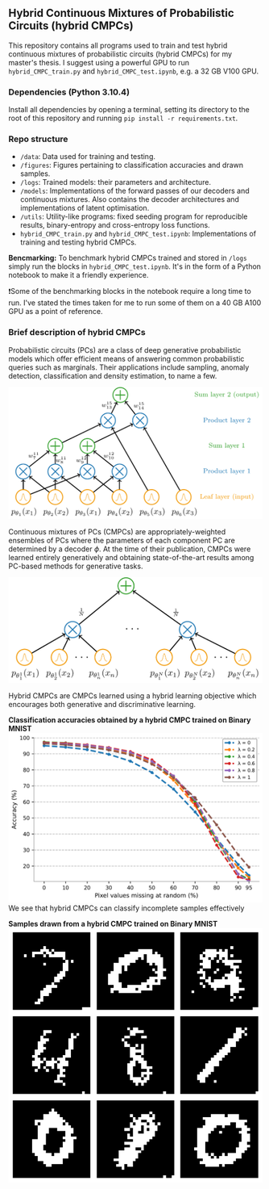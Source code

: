 ## Hybrid Continuous Mixtures of Probabilistic Circuits (hybrid CMPCs)

This repository contains all programs used to train and test hybrid continuous mixtures of probabilistic circuits (hybrid CMPCs) for my master's thesis. I suggest using a powerful GPU to run `hybrid_CMPC_train.py` and `hybrid_CMPC_test.ipynb`, e.g. a 32 GB V100 GPU.

### Dependencies (Python 3.10.4)

Install all dependencies by opening a terminal, setting its directory to the root of this repository and running `pip install -r requirements.txt`.

### Repo structure
- `/data`: Data used for training and testing.
- `/figures`: Figures pertaining to classification accuracies and drawn samples.
- `/logs`: Trained models: their parameters and architecture.
- `/models`: Implementations of the forward passes of our decoders and continuous mixtures. Also contains the decoder architectures and implementations of latent optimisation.
- `/utils`: Utility-like programs: fixed seeding program for reproducible results, binary-entropy and cross-entropy loss functions.
- `hybrid_CMPC_train.py` and `hybrid_CMPC_test.ipynb`: Implementations of training and testing hybrid CMPCs. 

**Bencmarking:** To benchmark hybrid CMPCs trained and stored in `/logs` simply run the blocks in `hybrid_CMPC_test.ipynb`. It's in the form of a Python notebook to make it a friendly experience.

❗Some of the benchmarking blocks in the notebook require a long time to run. I've stated the times taken for me to run some of them on a 40 GB A100 GPU as a point of reference.

### Brief description of hybrid CMPCs
Probabilistic circuits (PCs) are a class of deep generative probabilistic models which offer efficient means of answering common probabilistic queries such as marginals. Their applications include sampling, anomaly detection, classification and density estimation, to name a few.

![pic_1](figures/pc_example_layered.png)

Continuous mixtures of PCs (CMPCs) are appropriately-weighted ensembles of PCs where the parameters of each component PC are determined by a decoder $\phi$. At the time of their publication, CMPCs were learned entirely generatively and obtaining state-of-the-art results among PC-based methods for generative tasks.

![pic_2](figures/cmpc_ffm.png)

Hybrid CMPCs are CMPCs learned using a hybrid learning objective which encourages both generative and discriminative learning.

**Classification accuracies obtained by a hybrid CMPC trained on Binary MNIST**
![pic_3](figures/accuracies.png)
We see that hybrid CMPCs can classify incomplete samples effectively

**Samples drawn from a hybrid CMPC trained on Binary MNIST**
![pic_3](figures/samples.png)